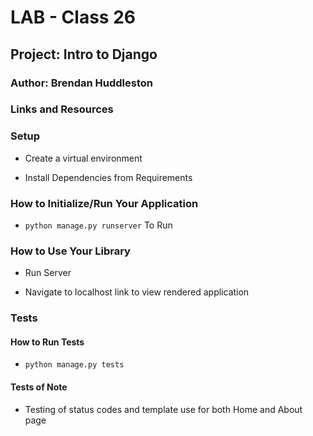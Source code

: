# LAB - Class 26

## Project: Intro to Django

### Author: Brendan Huddleston

### Links and Resources

### Setup

- Create a virtual environment

- Install Dependencies from Requirements

### How to Initialize/Run Your Application

- `python manage.py runserver` To Run

### How to Use Your Library

- Run Server

- Navigate to localhost link to view rendered application

### Tests

#### How to Run Tests

- `python manage.py tests`

#### Tests of Note

- Testing of status codes and template use for both Home and About page
